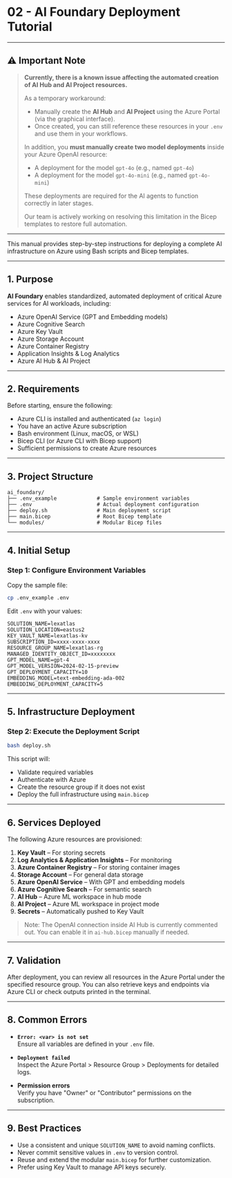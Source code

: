 # 02 - AI Foundary Deployment Tutorial

---


## ⚠️ Important Note

> **Currently, there is a known issue affecting the automated creation of AI Hub and AI Project resources.**  
>
> As a temporary workaround:
>
> - Manually create the **AI Hub** and **AI Project** using the Azure Portal (via the graphical interface).
> - Once created, you can still reference these resources in your `.env` and use them in your workflows.
>
> In addition, you **must manually create two model deployments** inside your Azure OpenAI resource:
>
> - A deployment for the model `gpt-4o` (e.g., named `gpt-4o`)
> - A deployment for the model `gpt-4o-mini` (e.g., named `gpt-4o-mini`)
>
> These deployments are required for the AI agents to function correctly in later stages.
>
> Our team is actively working on resolving this limitation in the Bicep templates to restore full automation.

---

This manual provides step-by-step instructions for deploying a complete AI infrastructure on Azure using Bash scripts and Bicep templates.

---

## 1. Purpose

**AI Foundary** enables standardized, automated deployment of critical Azure services for AI workloads, including:

- Azure OpenAI Service (GPT and Embedding models)
- Azure Cognitive Search
- Azure Key Vault
- Azure Storage Account
- Azure Container Registry
- Application Insights & Log Analytics
- Azure AI Hub & AI Project

---

## 2. Requirements

Before starting, ensure the following:

- Azure CLI is installed and authenticated (`az login`)
- You have an active Azure subscription
- Bash environment (Linux, macOS, or WSL)
- Bicep CLI (or Azure CLI with Bicep support)
- Sufficient permissions to create Azure resources

---

## 3. Project Structure

```
ai_foundary/
├── .env_example             # Sample environment variables
├── .env                     # Actual deployment configuration
├── deploy.sh                # Main deployment script
├── main.bicep               # Root Bicep template
└── modules/                 # Modular Bicep files
```

---

## 4. Initial Setup

### Step 1: Configure Environment Variables

Copy the sample file:

```bash
cp .env_example .env
```

Edit `.env` with your values:

```env
SOLUTION_NAME=lexatlas
SOLUTION_LOCATION=eastus2
KEY_VAULT_NAME=lexatlas-kv
SUBSCRIPTION_ID=xxxx-xxxx-xxxx
RESOURCE_GROUP_NAME=lexatlas-rg
MANAGED_IDENTITY_OBJECT_ID=xxxxxxxx
GPT_MODEL_NAME=gpt-4
GPT_MODEL_VERSION=2024-02-15-preview
GPT_DEPLOYMENT_CAPACITY=10
EMBEDDING_MODEL=text-embedding-ada-002
EMBEDDING_DEPLOYMENT_CAPACITY=5
```

---

## 5. Infrastructure Deployment

### Step 2: Execute the Deployment Script

```bash
bash deploy.sh
```

This script will:

- Validate required variables
- Authenticate with Azure
- Create the resource group if it does not exist
- Deploy the full infrastructure using `main.bicep`

---

## 6. Services Deployed

The following Azure resources are provisioned:

1. **Key Vault** – For storing secrets
2. **Log Analytics & Application Insights** – For monitoring
3. **Azure Container Registry** – For storing container images
4. **Storage Account** – For general data storage
5. **Azure OpenAI Service** – With GPT and embedding models
6. **Azure Cognitive Search** – For semantic search
7. **AI Hub** – Azure ML workspace in hub mode
8. **AI Project** – Azure ML workspace in project mode
9. **Secrets** – Automatically pushed to Key Vault

> Note: The OpenAI connection inside AI Hub is currently commented out. You can enable it in `ai-hub.bicep` manually if needed.

---

## 7. Validation

After deployment, you can review all resources in the Azure Portal under the specified resource group. You can also retrieve keys and endpoints via Azure CLI or check outputs printed in the terminal.

---

## 8. Common Errors

- **`Error: <var> is not set`**  
  Ensure all variables are defined in your `.env` file.

- **`Deployment failed`**  
  Inspect the Azure Portal > Resource Group > Deployments for detailed logs.

- **Permission errors**  
  Verify you have "Owner" or "Contributor" permissions on the subscription.

---

## 9. Best Practices

- Use a consistent and unique `SOLUTION_NAME` to avoid naming conflicts.
- Never commit sensitive values in `.env` to version control.
- Reuse and extend the modular `main.bicep` for further customization.
- Prefer using Key Vault to manage API keys securely.
 